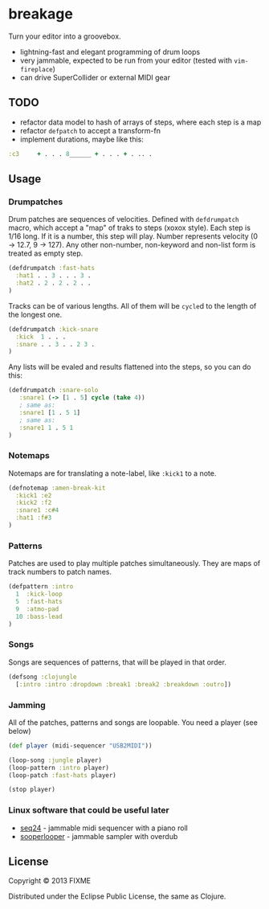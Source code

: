 # breakage

Turn your editor into a groovebox.

* lightning-fast and elegant programming of drum loops
* very jammable, expected to be run from your editor (tested with `vim-fireplace`)
* can drive SuperCollider or external MIDI gear

## TODO

- refactor data model to hash of arrays of steps, where each step is a map
- refactor `defpatch` to accept a transform-fn
- implement durations, maybe like this:

```clojure
:c3     + . . . 8______ + . . . + . .. .
```

## Usage

### Drumpatches

Drum patches are sequences of velocities.
Defined with `defdrumpatch` macro, which accept
a "map" of traks to steps (xoxox style).
Each step is 1/16 long.
If it is a number, this step will play. Number represents velocity (0 -> 12.7, 9 -> 127).
Any other non-number, non-keyword and non-list form is treated as empty step.

```clojure
(defdrumpatch :fast-hats
  :hat1 . . 3 . . . 3 .
  :hat2 . 2 . 2 . 2 . .
)
```

Tracks can be of various lengths. All of them will be `cycle`d to the length
of the longest one.

```clojure
(defdrumpatch :kick-snare
  :kick  1 . . .
  :snare . . 3 . . 2 3 .
)
```

Any lists will be evaled and results flattened into the steps, so you can do this:

```clojure
(defdrumpatch :snare-solo
   :snare1 (-> [1 . 5] cycle (take 4))
   ; same as:
   :snare1 [1 . 5 1]
   ; same as:
   :snare1 1 . 5 1
)
```

### Notemaps

Notemaps are for translating a note-label, like `:kick1` to a note.

```clojure
(defnotemap :amen-break-kit
  :kick1 :e2
  :kick2 :f2
  :snare1 :c#4
  :hat1 :f#3
)
```

### Patterns

Patches are used to play multiple patches simultaneously.
They are maps of track numbers to patch names.

```clojure
(defpattern :intro
  1  :kick-loop
  5  :fast-hats
  9  :atmo-pad
  10 :bass-lead
)
```

### Songs

Songs are sequences of patterns, that will be played in that order.

```clojure
(defsong :clojungle
  [:intro :intro :dropdown :break1 :break2 :breakdown :outro])
```

### Jamming

All of the patches, patterns and songs are loopable.
You need a player (see below)

```clojure
(def player (midi-sequencer "USB2MIDI"))

(loop-song :jungle player)
(loop-pattern :intro player)
(loop-patch :fast-hats player)

(stop player)
```

### Linux software that could be useful later

* [seq24](http://www.filter24.org/seq24/) - jammable midi sequencer with a piano roll
* [sooperlooper](http://essej.net/sooperlooper/) - jammable sampler with overdub



## License

Copyright © 2013 FIXME

Distributed under the Eclipse Public License, the same as Clojure.
